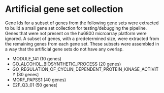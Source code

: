 
# Artificial gene set collection


Gene Ids for a subset of genes from the following gene sets were extracted to build a small gene set collection for testing/debugging the pipeline.
Genes that were not present on the hu6800 microarray platform were ignored. A subset of genes, with a predetermined size, were extracted from the remaining genes from each gene set. These subsets were assembled in a way that the artificial gene sets do not have any overlap.

- MODULE_141 (10 genes)
- GO_ALCOHOL_BIOSYNTHETIC_PROCESS (20 genes)
- GO_REGULATION_OF_CYCLIN_DEPENDENT_PROTEIN_KINASE_ACTIVITY (30 genes)
- MORF_PAPSS1 (40 genes)
- E2F_Q3_01 (50 genes)